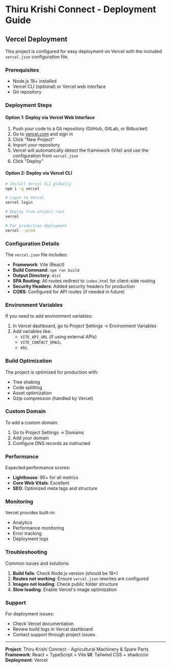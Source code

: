 # Thiru Krishi Connect - Deployment Guide

## Vercel Deployment

This project is configured for easy deployment on Vercel with the included `vercel.json` configuration file.

### Prerequisites
- Node.js 18+ installed
- Vercel CLI (optional) or Vercel web interface
- Git repository

### Deployment Steps

#### Option 1: Deploy via Vercel Web Interface
1. Push your code to a Git repository (GitHub, GitLab, or Bitbucket)
2. Go to [vercel.com](https://vercel.com) and sign in
3. Click "New Project"
4. Import your repository
5. Vercel will automatically detect the framework (Vite) and use the configuration from `vercel.json`
6. Click "Deploy"

#### Option 2: Deploy via Vercel CLI
```bash
# Install Vercel CLI globally
npm i -g vercel

# Login to Vercel
vercel login

# Deploy from project root
vercel

# For production deployment
vercel --prod
```

### Configuration Details

The `vercel.json` file includes:

- **Framework**: Vite (React)
- **Build Command**: `npm run build`
- **Output Directory**: `dist`
- **SPA Routing**: All routes redirect to `index.html` for client-side routing
- **Security Headers**: Added security headers for production
- **CORS**: Configured for API routes (if needed in future)

### Environment Variables

If you need to add environment variables:

1. In Vercel dashboard, go to Project Settings → Environment Variables
2. Add variables like:
   - `VITE_API_URL` (if using external APIs)
   - `VITE_CONTACT_EMAIL`
   - etc.

### Build Optimization

The project is optimized for production with:
- Tree shaking
- Code splitting
- Asset optimization
- Gzip compression (handled by Vercel)

### Custom Domain

To add a custom domain:
1. Go to Project Settings → Domains
2. Add your domain
3. Configure DNS records as instructed

### Performance

Expected performance scores:
- **Lighthouse**: 90+ for all metrics
- **Core Web Vitals**: Excellent
- **SEO**: Optimized meta tags and structure

### Monitoring

Vercel provides built-in:
- Analytics
- Performance monitoring
- Error tracking
- Deployment logs

### Troubleshooting

Common issues and solutions:

1. **Build fails**: Check Node.js version (should be 18+)
2. **Routes not working**: Ensure `vercel.json` rewrites are configured
3. **Images not loading**: Check public folder structure
4. **Slow loading**: Enable Vercel's image optimization

### Support

For deployment issues:
- Check Vercel documentation
- Review build logs in Vercel dashboard
- Contact support through project issues

---

**Project**: Thiru Krishi Connect - Agricultural Machinery & Spare Parts
**Framework**: React + TypeScript + Vite
**UI**: Tailwind CSS + shadcn/ui
**Deployment**: Vercel
